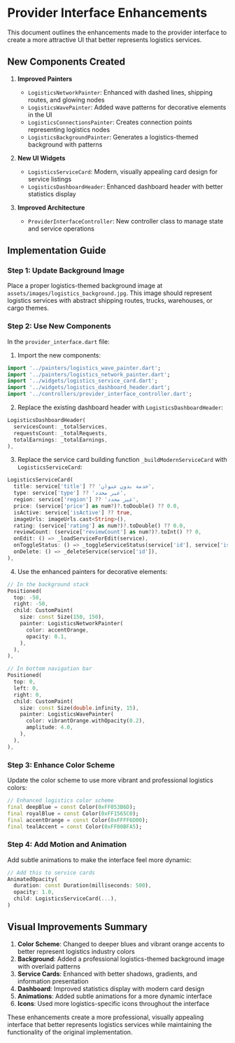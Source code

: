 # Provider Interface Enhancements

This document outlines the enhancements made to the provider interface to create a more attractive UI that better represents logistics services.

## New Components Created

1. **Improved Painters**
   - `LogisticsNetworkPainter`: Enhanced with dashed lines, shipping routes, and glowing nodes
   - `LogisticsWavePainter`: Added wave patterns for decorative elements in the UI
   - `LogisticsConnectionsPainter`: Creates connection points representing logistics nodes
   - `LogisticsBackgroundPainter`: Generates a logistics-themed background with patterns

2. **New UI Widgets**
   - `LogisticsServiceCard`: Modern, visually appealing card design for service listings
   - `LogisticsDashboardHeader`: Enhanced dashboard header with better statistics display

3. **Improved Architecture**
   - `ProviderInterfaceController`: New controller class to manage state and service operations

## Implementation Guide

### Step 1: Update Background Image
Place a proper logistics-themed background image at `assets/images/logistics_background.jpg`. This image should represent logistics services with abstract shipping routes, trucks, warehouses, or cargo themes.

### Step 2: Use New Components
In the `provider_interface.dart` file:

1. Import the new components:
```dart
import '../painters/logistics_wave_painter.dart';
import '../painters/logistics_network_painter.dart';
import '../widgets/logistics_service_card.dart';
import '../widgets/logistics_dashboard_header.dart';
import '../controllers/provider_interface_controller.dart';
```

2. Replace the existing dashboard header with `LogisticsDashboardHeader`:
```dart
LogisticsDashboardHeader(
  servicesCount: _totalServices,
  requestsCount: _totalRequests,
  totalEarnings: _totalEarnings,
),
```

3. Replace the service card building function `_buildModernServiceCard` with `LogisticsServiceCard`:
```dart
LogisticsServiceCard(
  title: service['title'] ?? 'خدمة بدون عنوان',
  type: service['type'] ?? 'غير محدد',
  region: service['region'] ?? 'غير محدد',
  price: (service['price'] as num?)?.toDouble() ?? 0.0,
  isActive: service['isActive'] ?? true,
  imageUrls: imageUrls.cast<String>(),
  rating: (service['rating'] as num?)?.toDouble() ?? 0.0,
  reviewCount: (service['reviewCount'] as num?)?.toInt() ?? 0,
  onEdit: () => _loadServiceForEdit(service),
  onToggleStatus: () => _toggleServiceStatus(service['id'], service['isActive'] ?? true),
  onDelete: () => _deleteService(service['id']),
),
```

4. Use the enhanced painters for decorative elements:
```dart
// In the background stack
Positioned(
  top: -50,
  right: -50,
  child: CustomPaint(
    size: const Size(150, 150),
    painter: LogisticsNetworkPainter(
      color: accentOrange,
      opacity: 0.1,
    ),
  ),
),

// In bottom navigation bar
Positioned(
  top: 0,
  left: 0,
  right: 0,
  child: CustomPaint(
    size: const Size(double.infinity, 15),
    painter: LogisticsWavePainter(
      color: vibrantOrange.withOpacity(0.2),
      amplitude: 4.0,
    ),
  ),
),
```

### Step 3: Enhance Color Scheme
Update the color scheme to use more vibrant and professional logistics colors:
```dart
// Enhanced logistics color scheme
final deepBlue = const Color(0xFF053B6D);
final royalBlue = const Color(0xFF1565C0);
final accentOrange = const Color(0xFFFF6D00);
final tealAccent = const Color(0xFF00BFA5);
```

### Step 4: Add Motion and Animation
Add subtle animations to make the interface feel more dynamic:
```dart
// Add this to service cards
AnimatedOpacity(
  duration: const Duration(milliseconds: 500),
  opacity: 1.0,
  child: LogisticsServiceCard(...),
)
```

## Visual Improvements Summary

1. **Color Scheme**: Changed to deeper blues and vibrant orange accents to better represent logistics industry colors
2. **Background**: Added a professional logistics-themed background image with overlaid patterns
3. **Service Cards**: Enhanced with better shadows, gradients, and information presentation
4. **Dashboard**: Improved statistics display with modern card design 
5. **Animations**: Added subtle animations for a more dynamic interface
6. **Icons**: Used more logistics-specific icons throughout the interface

These enhancements create a more professional, visually appealing interface that better represents logistics services while maintaining the functionality of the original implementation.
